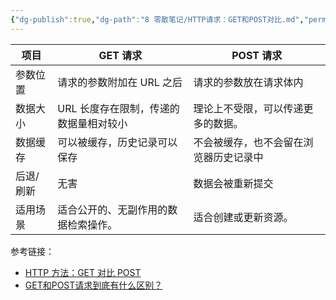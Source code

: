 ```yaml
---
{"dg-publish":true,"dg-path":"8 零散笔记/HTTP请求：GET和POST对比.md","permalink":"/8 零散笔记/HTTP请求：GET和POST对比/","created":"2025-05-25","updated":"2025-05-25"}
---
```



| 项目    | GET 请求                | POST 请求             |
| ----- | --------------------- | ------------------- |
| 参数位置  | 请求的参数附加在 URL 之后       | 请求的参数放在请求体内         |
| 数据大小  | URL 长度存在限制，传递的数据量相对较小 | 理论上不受限，可以传递更多的数据。   |
| 数据缓存  | 可以被缓存，历史记录可以保存        | 不会被缓存，也不会留在浏览器历史记录中 |
| 后退/刷新 | 无害                    | 数据会被重新提交            |
| 适用场景  | 适合公开的、无副作用的数据检索操作。    | 适合创建或更新资源。          |

参考链接：
- [HTTP 方法：GET 对比 POST](https://www.runoob.com/tags/html-httpmethods.html)
- [GET和POST请求到底有什么区别？](https://zhuanlan.zhihu.com/p/689906347)